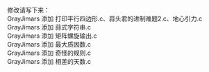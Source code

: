  修改请写下来：  
 GrayJimars 添加 打印平行四边形.c、蒜头君的进制难题2.c、地心引力.c  
 GrayJimars 添加 蒜式字符串.c  
 GrayJimars 添加 矩阵螺旋输出.c  
 GrayJimars 添加 最大质因数.c  
 GrayJimars 添加 奇怪的规则.c  
 GrayJimars 添加 相差的天数.c  
 